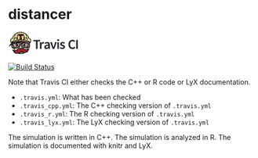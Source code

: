 # distancer

[![Travis CI logo](TravisCI.png)](https://travis-ci.org)

[![Build Status](https://travis-ci.org/richelbilderbeek/distancer.svg?branch=master)](https://travis-ci.org/richelbilderbeek/distancer)

Note that Travis CI either checks the C++ or R code or LyX documentation.
 * `.travis.yml`: What has been checked
 * `.travis_cpp.yml`: The C++ checking version of `.travis.yml`
 * `.travis_r.yml`: The R checking version of `.travis.yml`
 * `.travis_lyx.yml`: The LyX checking version of `.travis.yml`

The simulation is written in C++.
The simulation is analyzed in R.
The simulation is documented with knitr and LyX.


